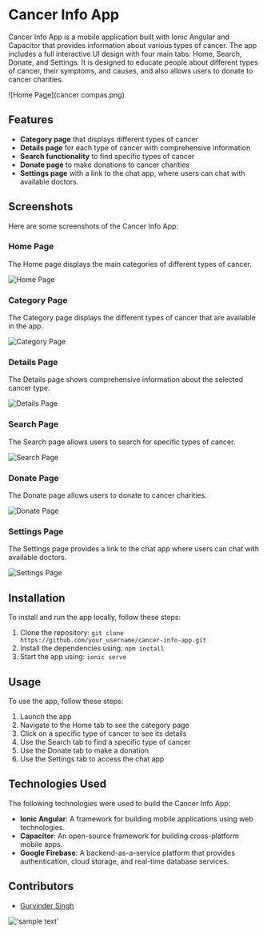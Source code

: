 # Cancer Info App

Cancer Info App is a mobile application built with Ionic Angular and Capacitor that provides information about various types of cancer. The app includes a full interactive UI design with four main tabs: Home, Search, Donate, and Settings. It is designed to educate people about different types of cancer, their symptoms, and causes, and also allows users to donate to cancer charities.

![Home Page](cancer compas.png)


## Features

- **Category page** that displays different types of cancer
- **Details page** for each type of cancer with comprehensive information
- **Search functionality** to find specific types of cancer
- **Donate page** to make donations to cancer charities
- **Settings page** with a link to the chat app, where users can chat with available doctors.

## Screenshots

Here are some screenshots of the Cancer Info App:

### Home Page

The Home page displays the main categories of different types of cancer.

![Home Page](ScreenShots/mockup.png)

### Category Page

The Category page displays the different types of cancer that are available in the app.

![Category Page](screenshots/category.png)

### Details Page

The Details page shows comprehensive information about the selected cancer type.

![Details Page](screenshots/details.png)

### Search Page

The Search page allows users to search for specific types of cancer.

![Search Page](screenshots/search.png)

### Donate Page

The Donate page allows users to donate to cancer charities.

![Donate Page](screenshots/donate.png)

### Settings Page

The Settings page provides a link to the chat app where users can chat with available doctors.

![Settings Page](screenshots/settings.png)

## Installation

To install and run the app locally, follow these steps:

1. Clone the repository: `git clone https://github.com/your_username/cancer-info-app.git`
2. Install the dependencies using: `npm install`
3. Start the app using: `ionic serve`

## Usage

To use the app, follow these steps:

1. Launch the app
2. Navigate to the Home tab to see the category page
3. Click on a specific type of cancer to see its details
4. Use the Search tab to find a specific type of cancer
5. Use the Donate tab to make a donation
6. Use the Settings tab to access the chat app

## Technologies Used

The following technologies were used to build the Cancer Info App:

- **Ionic Angular**: A framework for building mobile applications using web technologies.
- **Capacitor**: An open-source framework for building cross-platform mobile apps.
- **Google Firebase**: A backend-as-a-service platform that provides authentication, cloud storage, and real-time database services.


## Contributors

- [Gurvinder Singh](https://github.com/Gurvinder-Singh02/)

!['sample text'](https://github.com/gbhulalr6791/Health_Cohart_app/blob/0b1ea6984326e6bd606040bc386299699b4f5841/cancer%20compas.png)

